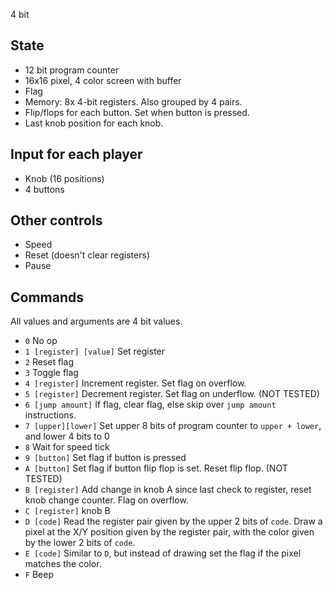 4 bit

## State

- 12 bit program counter
- 16x16 pixel, 4 color screen with buffer
- Flag
- Memory: 8x 4-bit registers. Also grouped by 4 pairs.
- Flip/flops for each button. Set when button is pressed.
- Last knob position for each knob.

## Input for each player

- Knob (16 positions)
- 4 buttons

## Other controls

- Speed
- Reset (doesn't clear registers)
- Pause

## Commands

All values and arguments are 4 bit values.

- `0` No op
- `1 [register] [value]` Set register
- `2` Reset flag
- `3` Toggle flag
- `4 [register]` Increment register. Set flag on overflow.
- `5 [register]` Decrement register. Set flag on underflow. (NOT TESTED)
- `6 [jump amount]` If flag, clear flag, else skip over `jump amount` instructions.
- `7 [upper][lower]` Set upper 8 bits of program counter to `upper + lower`, and lower 4 bits to 0
- `8` Wait for speed tick
- `9 [button]` Set flag if button is pressed
- `A [button]` Set flag if button flip flop is set. Reset flip flop. (NOT TESTED)
- `B [register]` Add change in knob A since last check to register, reset knob change counter. Flag on overflow.
- `C [register]` knob B
- `D [code]` Read the register pair given by the upper 2 bits of `code`. Draw a pixel at the X/Y position given by the register pair, with the color given by the lower 2 bits of `code`.
- `E [code]` Similar to `D`, but instead of drawing set the flag if the pixel matches the color.
- `F` Beep
